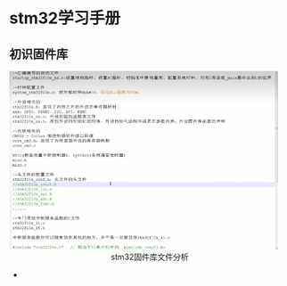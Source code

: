 # stm32学习手册
## 初识固件库

<img src="https://github.com/ack528/stm32/blob/master/readme/images/image-20230129104729443.png?raw=true" alt="stm32固件库文件分析" style="zoom: 50%;" />

<center>stm32固件库文件分析</center>

- 
